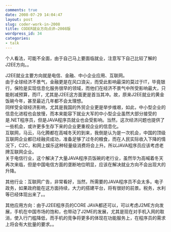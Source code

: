 ```yaml
---
comments: true
date: 2008-07-29 14:04:47
layout: post
slug: coder-work-in-2008
title: CODER就业方向点评–2008版
wordpress_id: 34
categories:
- talk
---
```


个人看法，可能不全面，由于自己马上要面临就业，注意写下自己比较了解的J2EE方向。。   
  
J2EE就业主要方向就是电信、金融、中小企业应用、互联网。   
由于全球经济不景气，金融更是在风口浪尖，而受此影响最深的莫过于IT，毕竟银行，保险是实现信息化服务很早的领域，而他们在经济不景气中所受影响最大，只能削减预算，而IT，尤其是J2EE这方面更是首当其冲。故，原来J2EE就业的黄金饭碗今年，甚至最近几年都不会太理想。   
同样受全球经济影响，尤其是我国的外贸企业更是举步维艰，如此，中小型企业的信息化进程也会放慢，而本来能容下就业大军的中小型企业虽然大部分接受的是.NET程序员，但是JAVA程序员就业也会受影响。当然，这次经济问题也提供了一些机会，或许更多生存下来的企业更重视企业的信息化。   
互联网，马云，马化腾都在高喊冬天的到来，我倒是认为是一次机会，中国的顶级互联网企业都已经融资成功，准备足够了过冬的粮食，而在人民实际收入下降的情况下，C2C，和网上娱乐这种轻量级消费将会上升。所以JAVA程序员应该考虑老牌互联网企业。   
关于电信行业，这个解决了大量JAVA程序员饭碗的老行业，虽然华为高喊着冬天再次来临，但是中国电信方面的垄断地位明显，应该在解决就业方向不会出现大的升降。   
  
其他行业：互联网广告，非常看好，当然，所需要的JAVA程序员不会太多。电子政务，如果政府能在这方面持续，大力的搭建平台，将有很好的前景。税务，水利等已经体现出来了。。   
  
其他应用方向：由于J2EE程序员的CORE JAVA都还可以，可以考虑J2ME方向发展，手机在中国市场的饱和，也带动了J2ME的发展，尤其是现在对手机入网的取消，使入行门槛降低，而手机的竞争将更多的体现在功能服务上，在程序员的需求上将会有大批量的要求。。
